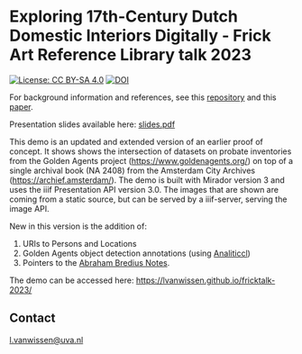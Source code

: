 # Exploring 17th-Century Dutch Domestic Interiors Digitally - Frick Art Reference Library talk 2023
[![License: CC BY-SA 4.0](https://img.shields.io/badge/License-CC%20BY--SA%204.0-blue.svg)](https://creativecommons.org/licenses/by-sa/4.0/) [![DOI](https://zenodo.org/badge/DOI/10.5281/zenodo.7757527.svg)](https://doi.org/10.5281/zenodo.7757527)


For background information and references, see this [repository](https://github.com/LvanWissen/ga-dh2020-demo) and this [paper](https://dh2020.adho.org/wp-content/uploads/2020/07/137_TheMontiasCaseanexperimentwithdatareconciliationandprovenancebetweenresearchandculturalheritageinstitutions.html).

Presentation slides available here: [slides.pdf](slides.pdf)

This demo is an updated and extended version of an earlier proof of concept. It shows shows the intersection of datasets on probate inventories from the Golden Agents project (https://www.goldenagents.org/) on top of a single archival book (NA 2408) from the Amsterdam City Archives (https://archief.amsterdam/). The demo is built with Mirador version 3 and uses the iiif Presentation API version 3.0. The images that are shown are coming from a static source, but can be served by a iiif-server, serving the image API.

New in this version is the addition of: 
1. URIs to Persons and Locations
2. Golden Agents object detection annotations (using [Analiticcl](https://github.com/proycon/analiticcl))
3. Pointers to the [Abraham Bredius Notes](https://github.com/knaw-huc/golden-agents-bredius/).

The demo can be accessed here: https://lvanwissen.github.io/fricktalk-2023/

## Contact
l.vanwissen@uva.nl
